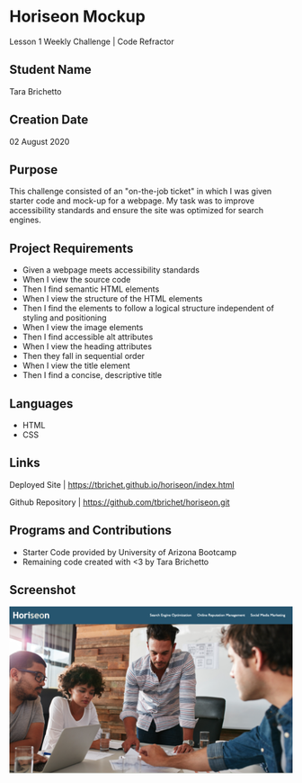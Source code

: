 # Horiseon Mockup
Lesson 1 Weekly Challenge | Code Refractor

## Student Name
Tara Brichetto

## Creation Date
02 August 2020

## Purpose
This challenge consisted of an "on-the-job ticket" in which I was given starter code and mock-up for a webpage. My task was to improve accessibility standards and ensure the site was optimized for search engines.

## Project Requirements
* Given a webpage meets accessibility standards <br>
* When I view the source code <br>
* Then I find semantic HTML elements <br>
* When I view the structure of the HTML elements <br>
* Then I find the elements to follow a logical structure independent of styling and positioning <br>
* When I view the image elements <br>
* Then I find accessible alt attributes <br>
* When I view the heading attributes <br>
* Then they fall in sequential order <br>
* When I view the title element <br>
* Then I find a concise, descriptive title <br>

## Languages
* HTML <br>
* CSS <br>

## Links
Deployed Site | https://tbrichet.github.io/horiseon/index.html <br>

Github Repository | https://github.com/tbrichet/horiseon.git <br>

## Programs and Contributions
* Starter Code provided by University of Arizona Bootcamp <br>
* Remaining code created with <3 by Tara Brichetto

## Screenshot
![horiseon screenshot](./screenshot.png)
